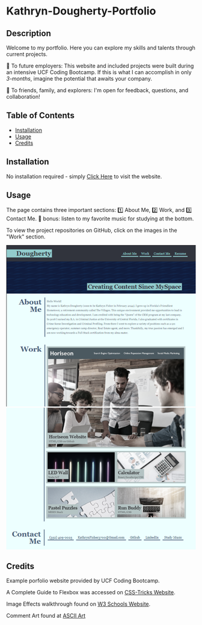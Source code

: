 # Kathryn-Dougherty-Portfolio


## Description

Welcome to my portfolio. Here you can explore my skills and talents through current projects.

👋 To future employers: This website and included projects were built during an intensive UCF Coding Bootcamp.
 If this is what I can accomplish in only *3-months*, imagine the potential that awaits your company.

👋 To friends, family, and explorers: I'm open for feedback, questions, and collaboration!

## Table of Contents

- [Installation](#installation)
- [Usage](#usage)
- [Credits](#credits)

## Installation

No installation required - simply [Click Here](https://kathrynfisher3700.github.io/Kathryn-Dougherty-Portfolio/) to visit the website.

## Usage

The page contains three important sections: 1️⃣ About Me, 2️⃣ Work, and 3️⃣ Contact Me.
🎵 bonus: listen to my favorite music for studying at the bottom.

To view the project repositories on GitHub, click on the images in the "Work" section. 

![alt text](./assets/images/README%20images/Portfolio-website-1.png)
![alt text](./assets/images/README%20images/Portfolio-website-2.png)

## Credits

Example porfolio website provided by UCF Coding Bootcamp.

A Complete Guide to Flexbox was accessed on [CSS-Tricks Website](https://css-tricks.com/snippets/css/a-guide-to-flexbox/).

Image Effects walkthrough found on [W3 Schools Website](https://www.w3schools.com/howto/howto_css_image_effects.asp).

Comment Art found at [ASCII Art](https://www.asciiart.eu/)

